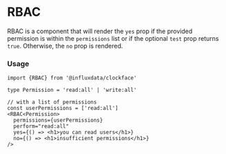 # RBAC

RBAC is a component that will render the `yes` prop if the
provided permission is within the `permissions` list or if the optional `test` prop returns `true`. Otherwise, the `no` prop is rendered.

### Usage

```tsx
import {RBAC} from '@influxdata/clockface'
```

```tsx
type Permission = 'read:all' | 'write:all'
```

```tsx
// with a list of permissions
const userPermissions = ['read:all']
<RBAC<Permission>
  permissions={userPermissions}
  perform="read:all"
  yes={() => <h1>you can read users</h1>}
  no={() => <h1>insufficient permissions</h1>}
/>
```

<!-- STORY -->

<!-- STORY HIDE START -->

<!-- STORY HIDE END -->

<!-- PROPS -->
